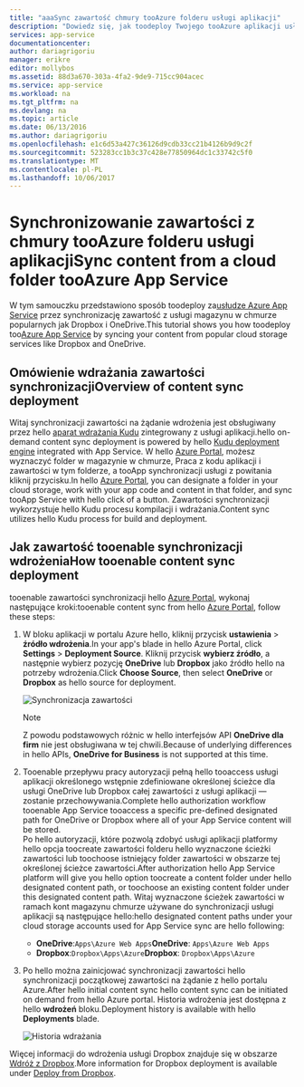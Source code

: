 ```yaml
---
title: "aaaSync zawartość chmury tooAzure folderu usługi aplikacji"
description: "Dowiedz się, jak toodeploy Twojego tooAzure aplikacji usługi App Service za pośrednictwem zawartości synchronizacji z folderu chmury."
services: app-service
documentationcenter: 
author: dariagrigoriu
manager: erikre
editor: mollybos
ms.assetid: 88d3a670-303a-4fa2-9de9-715cc904acec
ms.service: app-service
ms.workload: na
ms.tgt_pltfrm: na
ms.devlang: na
ms.topic: article
ms.date: 06/13/2016
ms.author: dariagrigoriu
ms.openlocfilehash: e1c6d53a427c36126d9cdb33cc21b4126b9d9c2f
ms.sourcegitcommit: 523283cc1b3c37c428e77850964dc1c33742c5f0
ms.translationtype: MT
ms.contentlocale: pl-PL
ms.lasthandoff: 10/06/2017
---
```

# <a name="sync-content-from-a-cloud-folder-tooazure-app-service"></a><span data-ttu-id="2604a-103">Synchronizowanie zawartości z chmury tooAzure folderu usługi aplikacji</span><span class="sxs-lookup"><span data-stu-id="2604a-103">Sync content from a cloud folder tooAzure App Service</span></span>
<span data-ttu-id="2604a-104">W tym samouczku przedstawiono sposób toodeploy za[usłudze Azure App Service](http://go.microsoft.com/fwlink/?LinkId=529714) przez synchronizację zawartość z usługi magazynu w chmurze popularnych jak Dropbox i OneDrive.</span><span class="sxs-lookup"><span data-stu-id="2604a-104">This tutorial shows you how toodeploy too[Azure App Service](http://go.microsoft.com/fwlink/?LinkId=529714) by syncing your content from popular cloud storage services like Dropbox and OneDrive.</span></span> 

## <span data-ttu-id="2604a-105"><a name="overview"></a>Omówienie wdrażania zawartości synchronizacji</span><span class="sxs-lookup"><span data-stu-id="2604a-105"><a name="overview"></a>Overview of content sync deployment</span></span>
<span data-ttu-id="2604a-106">Witaj synchronizacji zawartości na żądanie wdrożenia jest obsługiwany przez hello [aparat wdrażania Kudu](https://github.com/projectkudu/kudu/wiki) zintegrowany z usługi aplikacji.</span><span class="sxs-lookup"><span data-stu-id="2604a-106">hello on-demand content sync deployment is powered by hello [Kudu deployment engine](https://github.com/projectkudu/kudu/wiki) integrated with App Service.</span></span> <span data-ttu-id="2604a-107">W hello [Azure Portal](https://portal.azure.com), możesz wyznaczyć folder w magazynie w chmurze, Praca z kodu aplikacji i zawartości w tym folderze, a tooApp synchronizacji usługi z powitania kliknij przycisku.</span><span class="sxs-lookup"><span data-stu-id="2604a-107">In hello [Azure Portal](https://portal.azure.com), you can designate a folder in your cloud storage, work with your app code and content in that folder, and sync tooApp Service with hello click of a button.</span></span> <span data-ttu-id="2604a-108">Zawartości synchronizacji wykorzystuje hello Kudu procesu kompilacji i wdrażania.</span><span class="sxs-lookup"><span data-stu-id="2604a-108">Content sync utilizes hello Kudu process for build and deployment.</span></span> 

## <span data-ttu-id="2604a-109"><a name="contentsync"></a>Jak zawartość tooenable synchronizacji wdrożenia</span><span class="sxs-lookup"><span data-stu-id="2604a-109"><a name="contentsync"></a>How tooenable content sync deployment</span></span>
<span data-ttu-id="2604a-110">tooenable zawartości synchronizacji hello [Azure Portal](https://portal.azure.com), wykonaj następujące kroki:</span><span class="sxs-lookup"><span data-stu-id="2604a-110">tooenable content sync from hello [Azure Portal](https://portal.azure.com), follow these steps:</span></span>

1. <span data-ttu-id="2604a-111">W bloku aplikacji w portalu Azure hello, kliknij przycisk **ustawienia** > **źródło wdrożenia**.</span><span class="sxs-lookup"><span data-stu-id="2604a-111">In your app's blade in hello Azure Portal, click **Settings** > **Deployment Source**.</span></span> <span data-ttu-id="2604a-112">Kliknij przycisk **wybierz źródło**, a następnie wybierz pozycję **OneDrive** lub **Dropbox** jako źródło hello na potrzeby wdrożenia.</span><span class="sxs-lookup"><span data-stu-id="2604a-112">Click **Choose Source**, then select **OneDrive** or **Dropbox** as hello source for deployment.</span></span> 
   
    ![Synchronizacja zawartości](./media/app-service-deploy-content-sync/deployment_source.png)
   
   > [!NOTE]
   > <span data-ttu-id="2604a-114">Z powodu podstawowych różnic w hello interfejsów API **OneDrive dla firm** nie jest obsługiwana w tej chwili.</span><span class="sxs-lookup"><span data-stu-id="2604a-114">Because of underlying differences in hello APIs, **OneDrive for Business** is not supported at this time.</span></span> 
   > 
   > 
2. <span data-ttu-id="2604a-115">Tooenable przepływu pracy autoryzacji pełną hello tooaccess usługi aplikacji określonego wstępnie zdefiniowane określonej ścieżce dla usługi OneDrive lub Dropbox całej zawartości z usługi aplikacji — zostanie przechowywania.</span><span class="sxs-lookup"><span data-stu-id="2604a-115">Complete hello authorization workflow tooenable App Service tooaccess a specific pre-defined designated path for OneDrive or Dropbox where all of your App Service content will be stored.</span></span>  
    <span data-ttu-id="2604a-116">Po hello autoryzacji, które pozwolą zdobyć usługi aplikacji platformy hello opcja toocreate zawartości folderu hello wyznaczone ścieżki zawartości lub toochoose istniejący folder zawartości w obszarze tej określonej ścieżce zawartości.</span><span class="sxs-lookup"><span data-stu-id="2604a-116">After authorization hello App Service platform will give you hello option toocreate a content folder under hello designated content path, or toochoose an existing content folder under this designated content path.</span></span> <span data-ttu-id="2604a-117">Witaj wyznaczone ścieżek zawartości w ramach kont magazynu chmurze używane do synchronizacji usługi aplikacji są następujące hello:</span><span class="sxs-lookup"><span data-stu-id="2604a-117">hello designated content paths under your cloud storage accounts used for App Service sync are hello following:</span></span>  
   
   * <span data-ttu-id="2604a-118">**OneDrive**:`Apps\Azure Web Apps`</span><span class="sxs-lookup"><span data-stu-id="2604a-118">**OneDrive**: `Apps\Azure Web Apps`</span></span> 
   * <span data-ttu-id="2604a-119">**Dropbox**:`Dropbox\Apps\Azure`</span><span class="sxs-lookup"><span data-stu-id="2604a-119">**Dropbox**: `Dropbox\Apps\Azure`</span></span>
3. <span data-ttu-id="2604a-120">Po hello można zainicjować synchronizacji zawartości hello synchronizacji początkowej zawartości na żądanie z hello portalu Azure.</span><span class="sxs-lookup"><span data-stu-id="2604a-120">After hello initial content sync hello content sync can be initiated on demand from hello Azure portal.</span></span> <span data-ttu-id="2604a-121">Historia wdrożenia jest dostępna z hello **wdrożeń** bloku.</span><span class="sxs-lookup"><span data-stu-id="2604a-121">Deployment history is available with hello **Deployments** blade.</span></span>
   
    ![Historia wdrażania](./media/app-service-deploy-content-sync/onedrive_sync.png)

<span data-ttu-id="2604a-123">Więcej informacji do wdrożenia usługi Dropbox znajduje się w obszarze [Wdróż z Dropbox](http://blogs.msdn.com/b/windowsazure/archive/2013/03/19/new-deploy-to-windows-azure-web-sites-from-dropbox.aspx).</span><span class="sxs-lookup"><span data-stu-id="2604a-123">More information for Dropbox deployment is available under [Deploy from Dropbox](http://blogs.msdn.com/b/windowsazure/archive/2013/03/19/new-deploy-to-windows-azure-web-sites-from-dropbox.aspx).</span></span> 

